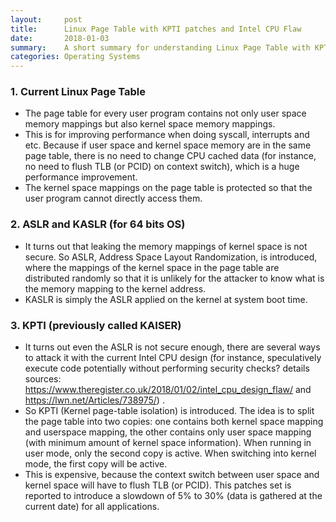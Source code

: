 ```yaml
---
layout:     post
title:      Linux Page Table with KPTI patches and Intel CPU Flaw
date:       2018-01-03
summary:    A short summary for understanding Linux Page Table with KPTI patches and the Intel CPU flaw
categories: Operating Systems
---
```


### 1. Current Linux Page Table
* The page table for every user program contains not only user space memory mappings but also kernel space memory mappings.
* This is for improving performance when doing syscall, interrupts and etc. Because if user space and kernel space memory are in the same page table, there is no need to change CPU cached data (for instance, no need to flush TLB (or PCID) on context switch), which is a huge performance improvement.
* The kernel space mappings on the page table is protected so that the user program cannot directly access them.

### 2. ASLR and KASLR (for 64 bits OS)
* It turns out that leaking the memory mappings of kernel space is not secure. So ASLR, Address Space Layout Randomization, is introduced, where the mappings of the kernel space in the page table are distributed randomly so that it is unlikely for the attacker to know what is the memory mapping to the kernel address.
* KASLR is simply the ASLR applied on the kernel at system boot time.

### 3. KPTI (previously called KAISER)
* It turns out even the ASLR is not secure enough, there are several ways to attack it with the current Intel CPU design (for instance, speculatively execute code potentially without performing security checks? details sources: https://www.theregister.co.uk/2018/01/02/intel_cpu_design_flaw/ and https://lwn.net/Articles/738975/) .
* So KPTI (Kernel page-table isolation) is introduced. The idea is to split the page table into two copies: one contains both kernel space mapping and userspace mapping, the other contains only user space mapping (with minimum amount of kernel space information). When running in user mode, only the second copy is active. When switching into kernel mode, the first copy will be active.
* This is expensive, because the context switch between user space and kernel space will have to flush TLB (or PCID). This patches set is reported to introduce a slowdown of 5% to 30% (data is gathered at the current date) for all applications.


